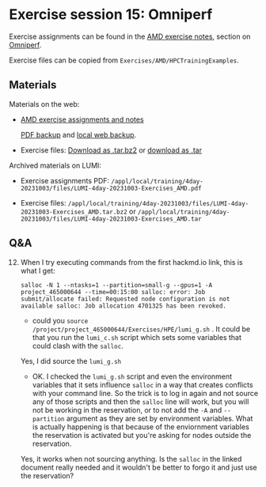 # Exercise session 15: Omniperf

Exercise assignments can be found in the [AMD exercise notes](https://hackmd.io/@sfantao/H1QU6xRR3),
section on [Omniperf](https://hackmd.io/@sfantao/H1QU6xRR3#Omniperf).

Exercise files can be copied from `Exercises/AMD/HPCTrainingExamples`.


## Materials

<!--
No materials available at the moment.
-->

<!--
Temporary location of materials (for the lifetime of the training project):

-   Exercises can be copied from `/project/project_465000644/exercises/AMD/HPCTrainingExamples`
-->

Materials on the web:

-   [AMD exercise assignments and notes](https://hackmd.io/@sfantao/H1QU6xRR3#Omniperf)

    [PDF backup](https://462000265.lumidata.eu/4day-20231003/files/LUMI-4day-20231003-Exercises_AMD.pdf)
    and [local web backup](exercises_AMD_hackmd.md#omniperf).

-   Exercise files: 
    [Download as .tar.bz2](https://462000265.lumidata.eu/4day-20231003/files/LUMI-4day-20231003-Exercises_AMD.tar.bz2)
    or [download as .tar](https://462000265.lumidata.eu/4day-20231003/files/LUMI-4day-20231003-Exercises_AMD.tar)

Archived materials on LUMI:

-   Exercise assignments PDF: `/appl/local/training/4day-20231003/files/LUMI-4day-20231003-Exercises_AMD.pdf`

-   Exercise files:
    `/appl/local/training/4day-20231003/files/LUMI-4day-20231003-Exercises_AMD.tar.bz2`
    or `/appl/local/training/4day-20231003/files/LUMI-4day-20231003-Exercises_AMD.tar`


## Q&A


12. When I try executing commands from the first hackmd.io link, this is what I get:

    `salloc -N 1 --ntasks=1 --partition=small-g --gpus=1 -A project_465000644 --time=00:15:00
salloc: error: Job submit/allocate failed: Requested node configuration is not available
salloc: Job allocation 4701325 has been revoked.`

    -    could you `source /project/project_465000644/Exercises/HPE/lumi_g.sh` . It could be that you run the `lumi_c.sh` script which sets some variables that could clash with the `salloc`. 

    Yes, I did source the `lumi_g.sh`
        
    -   OK. I checked the `lumi_g.sh` script and even the environment variables that it sets influence `salloc` in a way that creates conflicts with your command line. So the trick is to log in again and not source any of those scripts and then the `salloc` line will work, but you will not be working in the reservation, or to not add the `-A` and `--partition` argument as they are set by environment variables. What is actually happening is that because of the enviornment variables the reservation is activated but you're asking for nodes outside the reservation.
    
    Yes, it works when not sourcing anything. Is the `salloc` in the linked document really needed and it wouldn't be better to forgo it and just use the reservation?

